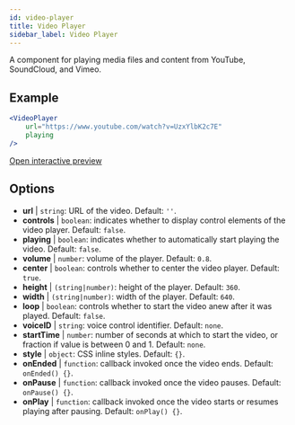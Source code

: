 ```yaml
---
id: video-player
title: Video Player
sidebar_label: Video Player
---
```


A component for playing media files and content from YouTube, SoundCloud, and Vimeo.

## Example

```jsx live
<VideoPlayer
    url="https://www.youtube.com/watch?v=UzxYlbK2c7E"
    playing
/>
```

[Open interactive preview](https://isle.heinz.cmu.edu/components/video-player/)

## Options

* __url__ | `string`: URL of the video. Default: `''`.
* __controls__ | `boolean`: indicates whether to display control elements of the video player. Default: `false`.
* __playing__ | `boolean`: indicates whether to automatically start playing the video. Default: `false`.
* __volume__ | `number`: volume of the player. Default: `0.8`.
* __center__ | `boolean`: controls whether to center the video player. Default: `true`.
* __height__ | `(string|number)`: height of the player. Default: `360`.
* __width__ | `(string|number)`: width of the player. Default: `640`.
* __loop__ | `boolean`: controls whether to start the video anew after it was played. Default: `false`.
* __voiceID__ | `string`: voice control identifier. Default: `none`.
* __startTime__ | `number`: number of seconds at which to start the video, or fraction if value is between 0 and 1. Default: `none`.
* __style__ | `object`: CSS inline styles. Default: `{}`.
* __onEnded__ | `function`: callback invoked once the video ends. Default: `onEnded() {}`.
* __onPause__ | `function`: callback invoked once the video pauses. Default: `onPause() {}`.
* __onPlay__ | `function`: callback invoked once the video starts or resumes playing after pausing. Default: `onPlay() {}`.
